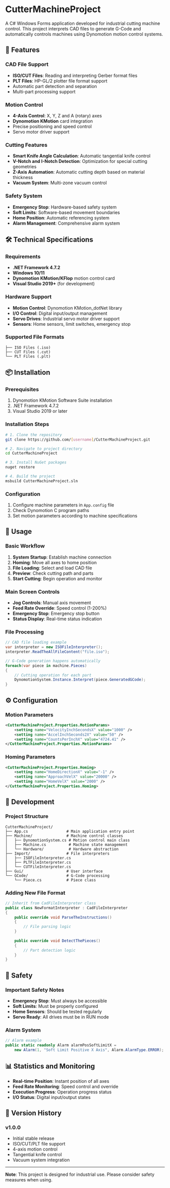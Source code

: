 # CutterMachineProject

A C# Windows Forms application developed for industrial cutting machine control. This project interprets CAD files to generate G-Code and automatically controls machines using Dynomotion motion control systems.

## 🎯 Features

### CAD File Support
- **ISO/CUT Files**: Reading and interpreting Gerber format files
- **PLT Files**: HP-GL/2 plotter file format support
- Automatic part detection and separation
- Multi-part processing support

### Motion Control
- **4-Axis Control**: X, Y, Z and A (rotary) axes
- **Dynomotion KMotion** card integration
- Precise positioning and speed control
- Servo motor driver support

### Cutting Features
- **Smart Knife Angle Calculation**: Automatic tangential knife control
- **V-Notch and I-Notch Detection**: Optimization for special cutting geometries
- **Z-Axis Automation**: Automatic cutting depth based on material thickness
- **Vacuum System**: Multi-zone vacuum control

### Safety System
- **Emergency Stop**: Hardware-based safety system
- **Soft Limits**: Software-based movement boundaries
- **Home Position**: Automatic referencing system
- **Alarm Management**: Comprehensive alarm system

## 🛠️ Technical Specifications

### Requirements
- **.NET Framework 4.7.2**
- **Windows 10/11**
- **Dynomotion KMotion/KFlop** motion control card
- **Visual Studio 2019+** (for development)

### Hardware Support
- **Motion Control**: Dynomotion KMotion_dotNet library
- **I/O Control**: Digital input/output management
- **Servo Drives**: Industrial servo motor driver support
- **Sensors**: Home sensors, limit switches, emergency stop

### Supported File Formats
```
├── ISO Files (.iso)
├── CUT Files (.cut)
└── PLT Files (.plt)
```

## 📦 Installation

### Prerequisites
1. Dynomotion KMotion Software Suite installation
2. .NET Framework 4.7.2
3. Visual Studio 2019 or later

### Installation Steps
```bash
# 1. Clone the repository
git clone https://github.com/[username]/CutterMachineProject.git

# 2. Navigate to project directory
cd CutterMachineProject

# 3. Install NuGet packages
nuget restore

# 4. Build the project
msbuild CutterMachineProject.sln
```

### Configuration
1. Configure machine parameters in `App.config` file
2. Check Dynomotion C program paths
3. Set motion parameters according to machine specifications

## 🚀 Usage

### Basic Workflow
1. **System Startup**: Establish machine connection
2. **Homing**: Move all axes to home position
3. **File Loading**: Select and load CAD file
4. **Preview**: Check cutting path and parts
5. **Start Cutting**: Begin operation and monitor

### Main Screen Controls
- **Jog Controls**: Manual axis movement
- **Feed Rate Override**: Speed control (1-200%)
- **Emergency Stop**: Emergency stop button
- **Status Display**: Real-time status indication

### File Processing
```csharp
// CAD file loading example
var interpreter = new ISOFileInterpreter();
interpreter.ReadTheAllFileContent("file.iso");

// G-Code generation happens automatically
foreach(var piece in machine.Pieces)
{
    // Cutting operation for each part
    DynomotionSystem.Instance.Interpret(piece.GeneratedGCode);
}
```

## ⚙️ Configuration

### Motion Parameters
```xml
<CutterMachineProject.Properties.MotionParams>
    <setting name="VelocityInchSecondsX" value="1000" />
    <setting name="AccelInchSeconds2X" value="50" />
    <setting name="CountsPerInchX" value="4724.41" />
</CutterMachineProject.Properties.MotionParams>
```

### Homing Parameters
```xml
<CutterMachineProject.Properties.Homing>
    <setting name="HomeDirectionX" value="-1" />
    <setting name="ApproachVelX" value="20000" />
    <setting name="HomeVelX" value="2000" />
</CutterMachineProject.Properties.Homing>
```

## 🔧 Development

### Project Structure
```
CutterMachineProject/
├── App.cs                 # Main application entry point
├── Machine/               # Machine control classes
│   ├── DynomotionSystem.cs # Motion control main class
│   ├── Machine.cs          # Machine state management
│   └── Hardware/           # Hardware abstraction
├── Import/                # File interpreters
│   ├── ISOFileInterpreter.cs
│   ├── PLTFileInterpreter.cs
│   └── CUTFileInterpreter.cs
├── Gui/                   # User interface
└── GCode/                 # G-Code processing
    └── Piece.cs           # Piece class
```

### Adding New File Format
```csharp
// Inherit from CadFileInterpreter class
public class NewFormatInterpreter : CadFileInterpreter
{
    public override void ParseTheInstructions()
    {
        // File parsing logic
    }
    
    public override void DetectThePieces()
    {
        // Part detection logic
    }
}
```

## 🚨 Safety

### Important Safety Notes
- **Emergency Stop**: Must always be accessible
- **Soft Limits**: Must be properly configured
- **Home Sensors**: Should be tested regularly
- **Servo Ready**: All drives must be in RUN mode

### Alarm System
```csharp
// Alarm example
public static readonly Alarm alarmPosSoftLimitX = 
    new Alarm(1, "Soft Limit Positive X Axis", Alarm.AlarmType.ERROR);
```

## 📊 Statistics and Monitoring

- **Real-time Position**: Instant position of all axes
- **Feed Rate Monitoring**: Speed control and override
- **Execution Progress**: Operation progress status
- **I/O Status**: Digital input/output states


## 🔄 Version History

### v1.0.0
- Initial stable release
- ISO/CUT/PLT file support
- 4-axis motion control
- Tangential knife control
- Vacuum system integration

---

**Note**: This project is designed for industrial use. Please consider safety measures when using.
